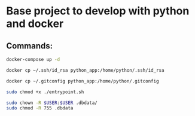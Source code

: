 # Base project to develop with python and docker

## Commands:

```bash
docker-compose up -d
```

```bash
docker cp ~/.ssh/id_rsa python_app:/home/python/.ssh/id_rsa
```

```bash
docker cp ~/.gitconfig python_app:/home/python/.gitconfig
```

```bash
sudo chmod +x ./entrypoint.sh
```

```bash
sudo chown -R $USER:$USER .dbdata/
sudo chmod -R 755 .dbdata
```
